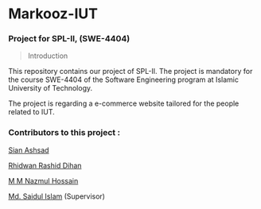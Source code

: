 # Markooz-IUT
### Project for SPL-II, (SWE-4404)
 
> Introduction 

This repository contains our project of SPL-II. The project is mandatory for the course SWE-4404 of the Software Engineering program at Islamic University of Technology.

The project is regarding a e-commerce website tailored for the people related to IUT. 

### Contributors to this project :

[Sian Ashsad](https://www.github.com/51AN)

[Rhidwan Rashid Dihan](https://www.github.com/dihan141)

[M M Nazmul Hossain](https://www.github.com/nazmul4532)

[Md. Saidul Islam]() (Supervisor)
